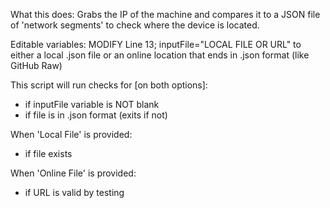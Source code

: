 What this does: 
Grabs the IP of the machine and compares it to a JSON file of 'network segments' to check where the device is located.

Editable variables:
MODIFY Line 13; inputFile="LOCAL FILE OR URL" to either a local .json file or an online location that ends in .json format (like GitHub Raw)

This script will run checks for [on both options]: 
+ if inputFile variable is NOT blank
+ if file is in .json format (exits if not)

When 'Local File' is provided:
+ if file exists

When 'Online File' is provided:
+ if URL is valid by testing
